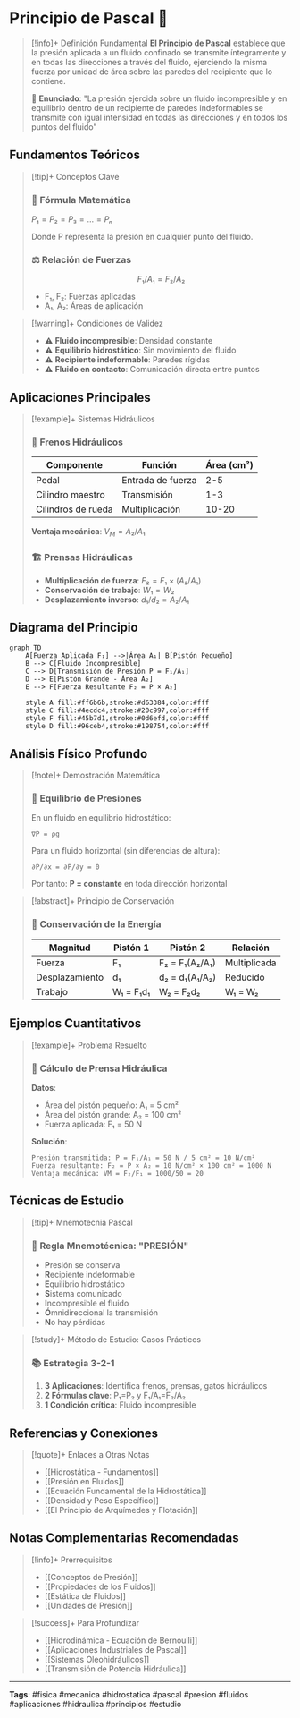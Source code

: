 # Principio de Pascal 🔧

> [!info]+ Definición Fundamental **El Principio de Pascal** establece que la presión aplicada a un fluido confinado se transmite íntegramente y en todas las direcciones a través del fluido, ejerciendo la misma fuerza por unidad de área sobre las paredes del recipiente que lo contiene.
> 
> 📖 **Enunciado**: "La presión ejercida sobre un fluido incompresible y en equilibrio dentro de un recipiente de paredes indeformables se transmite con igual intensidad en todas las direcciones y en todos los puntos del fluido"

## Fundamentos Teóricos

> [!tip]+ Conceptos Clave
> 
> ### 🧮 Fórmula Matemática
> 
> 
> $P₁ = P₂ = P₃ = ... = Pₙ$
> 
> 
> Donde P representa la presión en cualquier punto del fluido.
> 
> ### ⚖️ Relación de Fuerzas
> 
> 
> $$F₁/A₁ = F₂/A₂$$
>
> 
> - F₁, F₂: Fuerzas aplicadas
> - A₁, A₂: Áreas de aplicación

> [!warning]+ Condiciones de Validez
> 
> - ⚠️ **Fluido incompresible**: Densidad constante
> - ⚠️ **Equilibrio hidrostático**: Sin movimiento del fluido
> - ⚠️ **Recipiente indeformable**: Paredes rígidas
> - ⚠️ **Fluido en contacto**: Comunicación directa entre puntos

## Aplicaciones Principales

> [!example]+ Sistemas Hidráulicos
> 
> ### 🚗 Frenos Hidráulicos
> 
> |Componente|Función|Área (cm²)|
> |---|---|---|
> |Pedal|Entrada de fuerza|2-5|
> |Cilindro maestro|Transmisión|1-3|
> |Cilindros de rueda|Multiplicación|10-20|
> 
> **Ventaja mecánica**: $V_M = A₂/A₁$
> 
> ### 🏗️ Prensas Hidráulicas
> 
> - **Multiplicación de fuerza**: $F₂ = F₁ × (A₂/A₁)$
> - **Conservación de trabajo**: $W₁ = W₂$
> - **Desplazamiento inverso**: $d₁/d₂ = A₂/A₁$

## Diagrama del Principio

```mermaid
graph TD
    A[Fuerza Aplicada F₁] -->|Área A₁| B[Pistón Pequeño]
    B --> C[Fluido Incompresible]
    C --> D[Transmisión de Presión P = F₁/A₁]
    D --> E[Pistón Grande - Área A₂]
    E --> F[Fuerza Resultante F₂ = P × A₂]
    
    style A fill:#ff6b6b,stroke:#d63384,color:#fff
    style C fill:#4ecdc4,stroke:#20c997,color:#fff
    style F fill:#45b7d1,stroke:#0d6efd,color:#fff
    style D fill:#96ceb4,stroke:#198754,color:#fff
```

## Análisis Físico Profundo

> [!note]+ Demostración Matemática
> 
> ### 📐 Equilibrio de Presiones
> 
> En un fluido en equilibrio hidrostático:
> 
> ```
> ∇P = ρg
> ```
> 
> Para un fluido horizontal (sin diferencias de altura):
> 
> ```
> ∂P/∂x = ∂P/∂y = 0
> ```
> 
> Por tanto: **P = constante** en toda dirección horizontal

> [!abstract]+ Principio de Conservación
> 
> ### 🔄 Conservación de la Energía
> 
> |Magnitud|Pistón 1|Pistón 2|Relación|
> |---|---|---|---|
> |Fuerza|F₁|F₂ = F₁(A₂/A₁)|Multiplicada|
> |Desplazamiento|d₁|d₂ = d₁(A₁/A₂)|Reducido|
> |Trabajo|W₁ = F₁d₁|W₂ = F₂d₂|W₁ = W₂|

## Ejemplos Cuantitativos

> [!example]+ Problema Resuelto
> 
> ### 🔢 Cálculo de Prensa Hidráulica
> 
> **Datos**:
> 
> - Área del pistón pequeño: A₁ = 5 cm²
> - Área del pistón grande: A₂ = 100 cm²
> - Fuerza aplicada: F₁ = 50 N
> 
> **Solución**:
> 
> ```
> Presión transmitida: P = F₁/A₁ = 50 N / 5 cm² = 10 N/cm²
> Fuerza resultante: F₂ = P × A₂ = 10 N/cm² × 100 cm² = 1000 N
> Ventaja mecánica: VM = F₂/F₁ = 1000/50 = 20
> ```

## Técnicas de Estudio

> [!tip]+ Mnemotecnia Pascal
> 
> ### 🧠 Regla Mnemotécnica: "PRESIÓN"
> 
> - **P**resión se conserva
> - **R**ecipiente indeformable
> - **E**quilibrio hidrostático
> - **S**istema comunicado
> - **I**ncompresible el fluido
> - **Ó**mnidireccional la transmisión
> - **N**o hay pérdidas

> [!study]+ Método de Estudio: Casos Prácticos
> 
> ### 📚 Estrategia 3-2-1
> 
> 1. **3 Aplicaciones**: Identifica frenos, prensas, gatos hidráulicos
> 2. **2 Fórmulas clave**: P₁=P₂ y F₁/A₁=F₂/A₂
> 3. **1 Condición crítica**: Fluido incompresible

## Referencias y Conexiones

> [!quote]+ Enlaces a Otras Notas
> 
> - [[Hidrostática - Fundamentos]]
> - [[Presión en Fluidos]]
> - [[Ecuación Fundamental de la Hidrostática]]
> - [[Densidad y Peso Específico]]
> - [[El Principio de Arquímedes y Flotación]]

## Notas Complementarias Recomendadas

> [!info]+ Prerrequisitos
> 
> - [[Conceptos de Presión]]
> - [[Propiedades de los Fluidos]]
> - [[Estática de Fluidos]]
> - [[Unidades de Presión]]

> [!success]+ Para Profundizar
> 
> - [[Hidrodinámica - Ecuación de Bernoulli]]
> - [[Aplicaciones Industriales de Pascal]]
> - [[Sistemas Oleohidráulicos]]
> - [[Transmisión de Potencia Hidráulica]]

---

**Tags**: #fisica #mecanica #hidrostatica #pascal #presion #fluidos #aplicaciones #hidraulica #principios #estudio